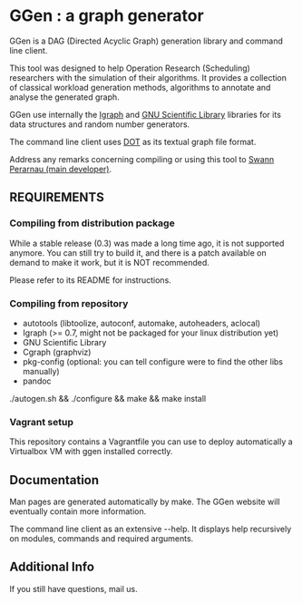 # GGen : a graph generator #

GGen is a DAG (Directed Acyclic Graph) generation library and command line client.

This tool was designed to help Operation Research (Scheduling)
researchers with the simulation of their algorithms. It provides a
collection of classical workload generation methods, algorithms to
annotate and analyse the generated graph.

GGen use internally the [Igraph][igraph] and [GNU Scientific Library][gsl]
libraries for its data structures and random number generators.

The command line client uses [DOT][] as its textual graph file format.

Address any remarks concerning compiling or using this tool to
[Swann Perarnau (main developer)][mail].

## REQUIREMENTS ##

### Compiling from distribution package ###

While a stable release (0.3) was made a long time ago, it is not supported
anymore. You can still try to build it, and there is a patch available
on demand to make it work, but it is NOT recommended.

Please refer to its README for instructions.

### Compiling from repository ###

- autotools (libtoolize, autoconf, automake, autoheaders, aclocal)
- Igraph (>= 0.7, might not be packaged for your linux distribution yet)
- GNU Scientific Library 
- Cgraph (graphviz) 
- pkg-config (optional: you can tell configure were to find the other libs manually)
- pandoc

./autogen.sh && ./configure && make && make install

### Vagrant setup

This repository contains a Vagrantfile you can use to deploy automatically a
Virtualbox VM with ggen installed correctly.

## Documentation ##

Man pages are generated automatically by make. The GGen website will eventually contain more
information.

The command line client as an extensive --help. It displays help recursively on modules, commands
and required arguments.

## Additional Info ##

If you still have questions, mail us.

[igraph]: http://igraph.sourceforge.net
[gsl]: http://www.gnu.org/software/gsl/
[DOT]: http://www.graphviz.org
[mail]: mailto:swann.perarnau@imag.fr
[web]: http://ggen.ligforge.imag.fr
